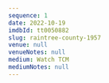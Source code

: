 ```yaml
---
sequence: 1
date: 2022-10-19
imdbId: tt0050882
slug: raintree-county-1957
venue: null
venueNotes: null
medium: Watch TCM
mediumNotes: null
---
```


